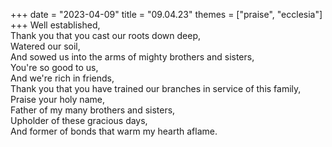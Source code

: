 +++
date = "2023-04-09"
title = "09.04.23"
themes = ["praise", "ecclesia"]
+++
Well established,  
Thank you that you cast our roots down deep,  
Watered our soil,  
And sowed us into the arms of mighty brothers and sisters,  
You're so good to us,  
And we're rich in friends,  
Thank you that you have trained our branches in service of this family,  
Praise your holy name,  
Father of my many brothers and sisters,  
Upholder of these gracious days,  
And former of bonds that warm my hearth aflame.
